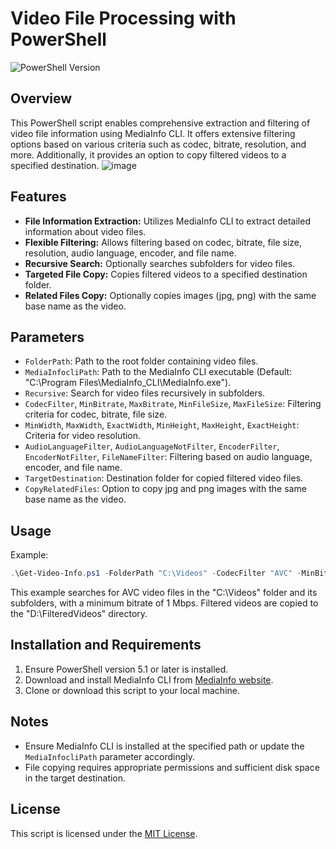 # Video File Processing with PowerShell

![PowerShell Version](https://img.shields.io/badge/PowerShell-5.1%2B-blue)

## Overview

This PowerShell script enables comprehensive extraction and filtering of video file information using MediaInfo CLI. It offers extensive filtering options based on various criteria such as codec, bitrate, resolution, and more. Additionally, it provides an option to copy filtered videos to a specified destination.
![image](https://github.com/Rouzax/Get-Video-Info/assets/4103090/2cb23743-5431-4bc9-a49d-3c69a2a59589)

## Features

- **File Information Extraction:** Utilizes MediaInfo CLI to extract detailed information about video files.
- **Flexible Filtering:** Allows filtering based on codec, bitrate, file size, resolution, audio language, encoder, and file name.
- **Recursive Search:** Optionally searches subfolders for video files.
- **Targeted File Copy:** Copies filtered videos to a specified destination folder.
- **Related Files Copy:** Optionally copies images (jpg, png) with the same base name as the video.

## Parameters

- `FolderPath`: Path to the root folder containing video files.
- `MediaInfocliPath`: Path to the MediaInfo CLI executable (Default: "C:\Program Files\MediaInfo_CLI\MediaInfo.exe").
- `Recursive`: Search for video files recursively in subfolders.
- `CodecFilter`, `MinBitrate`, `MaxBitrate`, `MinFileSize`, `MaxFileSize`: Filtering criteria for codec, bitrate, file size.
- `MinWidth`, `MaxWidth`, `ExactWidth`, `MinHeight`, `MaxHeight`, `ExactHeight`: Criteria for video resolution.
- `AudioLanguageFilter`, `AudioLanguageNotFilter`, `EncoderFilter`, `EncoderNotFilter`, `FileNameFilter`: Filtering based on audio language, encoder, and file name.
- `TargetDestination`: Destination folder for copied filtered video files.
- `CopyRelatedFiles`: Option to copy jpg and png images with the same base name as the video.

## Usage

Example:

```powershell
.\Get-Video-Info.ps1 -FolderPath "C:\Videos" -CodecFilter "AVC" -MinBitrate 1000000 -TargetDestination "D:\FilteredVideos"
```

This example searches for AVC video files in the "C:\Videos" folder and its subfolders, with a minimum bitrate of 1 Mbps. Filtered videos are copied to the "D:\FilteredVideos" directory.

## Installation and Requirements

1. Ensure PowerShell version 5.1 or later is installed.
2. Download and install MediaInfo CLI from [MediaInfo website](https://mediaarea.net/MediaInfo).
3. Clone or download this script to your local machine.

## Notes

- Ensure MediaInfo CLI is installed at the specified path or update the `MediaInfocliPath` parameter accordingly.
- File copying requires appropriate permissions and sufficient disk space in the target destination.

## License

This script is licensed under the [MIT License](LICENSE).
